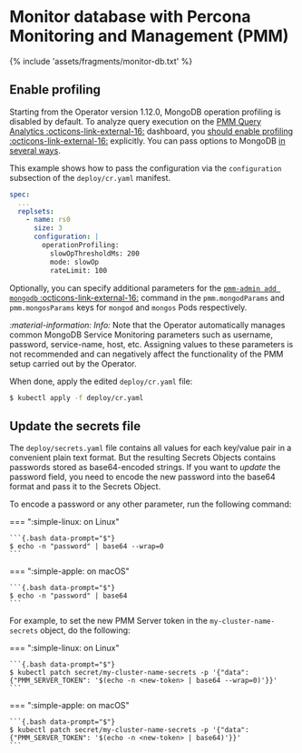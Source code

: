 # Monitor database with Percona Monitoring and Management (PMM)

{% include 'assets/fragments/monitor-db.txt' %}

## Enable profiling

Starting from the Operator version 1.12.0, MongoDB operation profiling is
disabled by default. To analyze query execution on the [PMM Query Analytics  :octicons-link-external-16:](https://docs.percona.com/percona-monitoring-and-management/3/use/qan/index.html) dashboard, you
[should enable profiling  :octicons-link-external-16:](https://docs.percona.com/percona-monitoring-and-management/3/install-pmm/install-pmm-client/connect-database/mongodb.html#compare-query-source-methods) explicitly. You can pass options to MongoDB [in several ways](options.md).

This example shows how to pass the configuration via the `configuration` subsection of the `deploy/cr.yaml` manifest. 

   ```yaml
   spec:
     ...
     replsets:
       - name: rs0
         size: 3
         configuration: |
           operationProfiling:
             slowOpThresholdMs: 200
             mode: slowOp
             rateLimit: 100
   ```

Optionally, you can specify additional parameters for the [`pmm-admin add mongodb`  :octicons-link-external-16:](https://docs.percona.com/percona-monitoring-and-management/3/use/commands/pmm-admin.html?h=pmm+admin#__tabbed_1_1) command in the  `pmm.mongodParams` and `pmm.mongosParams` keys for `mongod` and `mongos` Pods respectively.

<i info>:material-information: Info: </i> Note that the Operator automatically manages common MongoDB Service Monitoring parameters such as username, password, service-name, host, etc. Assigning values to these parameters is not recommended and can negatively affect the functionality of the PMM setup carried out by the Operator.

When done, apply the edited `deploy/cr.yaml` file:

```{.bash data-prompt="$"}
$ kubectl apply -f deploy/cr.yaml
```

## Update the secrets file

The `deploy/secrets.yaml` file contains all values for each key/value pair in a convenient plain text format. But the resulting Secrets Objects contains passwords stored as base64-encoded strings. If you want to *update* the password field, you need to encode the new password into the base64 format and pass it to the Secrets Object.

To encode a password or any other parameter, run the following command:

=== ":simple-linux: on Linux"

    ```{.bash data-prompt="$"} 
    $ echo -n "password" | base64 --wrap=0
    ``` 

=== ":simple-apple: on macOS"

    ```{.bash data-prompt="$"} 
    $ echo -n "password" | base64
    ```

For example, to set the new PMM Server token in the `my-cluster-name-secrets` object, do the following:

=== ":simple-linux: on Linux"

    ```{.bash data-prompt="$"}
    $ kubectl patch secret/my-cluster-name-secrets -p '{"data":{"PMM_SERVER_TOKEN": '$(echo -n <new-token> | base64 --wrap=0)'}}'
    ```

=== ":simple-apple: on macOS"

    ```{.bash data-prompt="$"}
    $ kubectl patch secret/my-cluster-name-secrets -p '{"data":{"PMM_SERVER_TOKEN": '$(echo -n <new-token> | base64)'}}'
    ```
